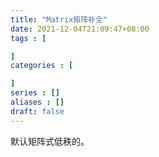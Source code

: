 ```yaml
---
title: "Matrix矩阵补全"
date: 2021-12-04T21:09:47+08:00
tags : [

]
categories : [

]
series : []
aliases : []
draft: false
---
```


默认矩阵式低秩的。